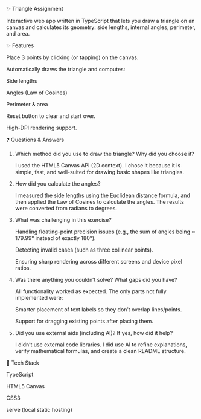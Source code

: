 ✨ Triangle Assignment

Interactive web app written in TypeScript that lets you draw a triangle on an canvas and calculates its geometry: side lengths, internal angles, perimeter, and area.

✨ Features

Place 3 points by clicking (or tapping) on the canvas.

Automatically draws the triangle and computes:

Side lengths

Angles (Law of Cosines)

Perimeter & area

Reset button to clear and start over.

High-DPI rendering support.

❓ Questions & Answers

1. Which method did you use to draw the triangle? Why did you choose it?

      I used the HTML5 Canvas API (2D context). I chose it because it is simple, fast, and well-suited for drawing basic shapes like triangles.

2. How did you calculate the angles?

      I measured the side lengths using the Euclidean distance formula, and then applied the Law of Cosines to calculate the angles. The results were converted from radians to degrees.

3. What was challenging in this exercise?

      Handling floating-point precision issues (e.g., the sum of angles being ≈ 179.99° instead of exactly 180°).

      Detecting invalid cases (such as three collinear points).

      Ensuring sharp rendering across different screens and device pixel ratios.

4. Was there anything you couldn’t solve? What gaps did you have?

      All functionality worked as expected. The only parts not fully implemented were:

      Smarter placement of text labels so they don’t overlap lines/points.

      Support for dragging existing points after placing them.

5. Did you use external aids (including AI)? If yes, how did it help?

      I didn’t use external code libraries. I did use AI to refine explanations, verify mathematical formulas, and create a clean README structure.

📂 Tech Stack

TypeScript

HTML5 Canvas

CSS3

serve (local static hosting)

